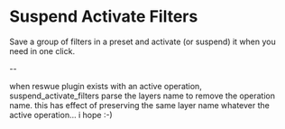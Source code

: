 # Suspend Activate Filters

Save a group of filters in a preset and activate (or suspend) it when you need in one click.

--

when reswue plugin exists with an active operation, suspend_activate_filters parse the layers name to remove the operation name. this has effect of preserving the same layer name whatever the active operation... i hope :-)

